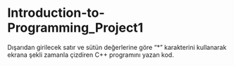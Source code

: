 # Introduction-to-Programming_Project1
Dışarıdan girilecek satır ve sütün değerlerine göre “*” karakterini kullanarak ekrana şekli zamanla çizdiren C++ programını yazan kod.
